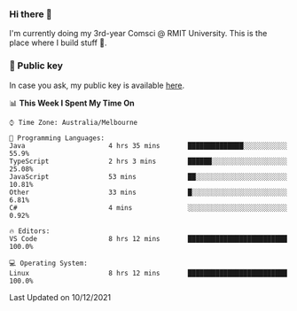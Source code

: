 ### Hi there 👋

I'm currently doing my 3rd-year Comsci @ RMIT University. This is the place where I build stuff 👀. 

### 🔑 Public key

In case you ask, my public key is available [here](https://public.auspham.dev/).

<!--START_SECTION:waka-->
📊 **This Week I Spent My Time On** 

```text
⌚︎ Time Zone: Australia/Melbourne

💬 Programming Languages: 
Java                     4 hrs 35 mins       ██████████████░░░░░░░░░░░   55.9% 
TypeScript               2 hrs 3 mins        ██████░░░░░░░░░░░░░░░░░░░   25.08% 
JavaScript               53 mins             ██░░░░░░░░░░░░░░░░░░░░░░░   10.81% 
Other                    33 mins             █░░░░░░░░░░░░░░░░░░░░░░░░   6.81% 
C#                       4 mins              ░░░░░░░░░░░░░░░░░░░░░░░░░   0.92%

🔥 Editors: 
VS Code                  8 hrs 12 mins       █████████████████████████   100.0%

💻 Operating System: 
Linux                    8 hrs 12 mins       █████████████████████████   100.0%

```


 Last Updated on 10/12/2021
<!--END_SECTION:waka-->

<!--
**rockmanvnx6/rockmanvnx6** is a ✨ _special_ ✨ repository because its `README.md` (this file) appears on your GitHub profile.

Here are some ideas to get you started:

- 🔭 I’m currently working on ...
- 🌱 I’m currently learning ...
- 👯 I’m looking to collaborate on ...
- 🤔 I’m looking for help with ...
- 💬 Ask me about ...
- 📫 How to reach me: ...
- 😄 Pronouns: ...
- ⚡ Fun fact: ...
-->

